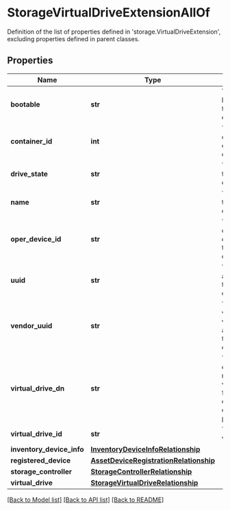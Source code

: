 # StorageVirtualDriveExtensionAllOf

Definition of the list of properties defined in 'storage.VirtualDriveExtension', excluding properties defined in parent classes.
## Properties
Name | Type | Description | Notes
------------ | ------------- | ------------- | -------------
**bootable** | **str** | The ability to boot from the virtual drive. | [optional] [readonly] 
**container_id** | **int** | The container id of the virtual drive. | [optional] [readonly] 
**drive_state** | **str** | The state of the virtual drive. | [optional] [readonly] 
**name** | **str** | The name of the Virtual drive. | [optional] [readonly] 
**oper_device_id** | **str** | The operational device id of the virtual drive. | [optional] [readonly] 
**uuid** | **str** | The UUID assigned to the virtual drive. | [optional] [readonly] 
**vendor_uuid** | **str** | The UUID value of the vendor assigned to the virtual drive. | [optional] [readonly] 
**virtual_drive_dn** | **str** | The distinguished name of the virtual drive for which the extended data is provided. | [optional] [readonly] 
**virtual_drive_id** | **str** | The Id of the virtual drive. | [optional] [readonly] 
**inventory_device_info** | [**InventoryDeviceInfoRelationship**](InventoryDeviceInfoRelationship.md) |  | [optional] 
**registered_device** | [**AssetDeviceRegistrationRelationship**](AssetDeviceRegistrationRelationship.md) |  | [optional] 
**storage_controller** | [**StorageControllerRelationship**](StorageControllerRelationship.md) |  | [optional] 
**virtual_drive** | [**StorageVirtualDriveRelationship**](StorageVirtualDriveRelationship.md) |  | [optional] 

[[Back to Model list]](../README.md#documentation-for-models) [[Back to API list]](../README.md#documentation-for-api-endpoints) [[Back to README]](../README.md)



